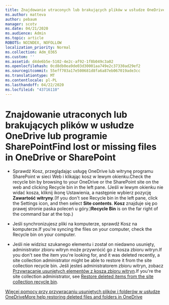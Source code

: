 ```yaml
---
title: Znajdowanie utraconych lub brakujących plików w usłudze OneDrive lub programie SharePoint
ms.author: matteva
author: pebaum
manager: scotv
ms.date: 04/21/2020
ms.audience: Admin
ms.topic: article
ROBOTS: NOINDEX, NOFOLLOW
localization_priority: Normal
ms.collection: Adm_O365
ms.custom: ''
ms.assetid: d4de6b5e-5102-4e2c-af92-1f8b049c3a02
ms.openlocfilehash: 0cd8db0ea9de03d30001aa749e2c37330ad29ef2
ms.sourcegitcommit: 55eff703a17e500681d8fa6a87eb067019ade3cc
ms.translationtype: MT
ms.contentlocale: pl-PL
ms.lasthandoff: 04/22/2020
ms.locfileid: "43716110"
---
```

# <a name="find-lost-or-missing-files-in-onedrive-or-sharepoint"></a><span data-ttu-id="a253e-102">Znajdowanie utraconych lub brakujących plików w usłudze OneDrive lub programie SharePoint</span><span class="sxs-lookup"><span data-stu-id="a253e-102">Find lost or missing files in OneDrive or SharePoint</span></span>

- <span data-ttu-id="a253e-103">Sprawdź Kosz, przeglądając usługę OneDrive lub witrynę programu SharePoint w sieci Web i klikając kosz w lewym okienku.</span><span class="sxs-lookup"><span data-stu-id="a253e-103">Check the recycle bin by browsing to your OneDrive or the SharePoint site on the web and clicking Recycle bin in the left pane.</span></span> <span data-ttu-id="a253e-104">(Jeśli w lewym okienku nie widać kosza, kliknij ikonę Ustawienia, a następnie wybierz pozycję **Zawartość witryny**.</span><span class="sxs-lookup"><span data-stu-id="a253e-104">(If you don't see Recycle bin in the left pane, click the Settings icon, and then select **Site contents**.</span></span> <span data-ttu-id="a253e-105">**Kosz** znajduje się po prawej stronie paska poleceń u góry.)</span><span class="sxs-lookup"><span data-stu-id="a253e-105">**Recycle Bin** is on the far right of the command bar at the top.)</span></span> 
    
- <span data-ttu-id="a253e-106">Jeśli synchronizujesz pliki na komputerze, sprawdź Kosz na komputerze.</span><span class="sxs-lookup"><span data-stu-id="a253e-106">If you're syncing the files on your computer, check the Recycle bin on your computer.</span></span> 
    
- <span data-ttu-id="a253e-107">Jeśli nie widzisz szukanego elementu i został on niedawno usunięty, administrator zbioru witryn może przywrócić go z kosza zbioru witryn.</span><span class="sxs-lookup"><span data-stu-id="a253e-107">If you don't see the item you're looking for, and it was deleted recently, a site collection administrator might be able to restore it from the site collection recycle bin.</span></span> <span data-ttu-id="a253e-108">Jeśli jesteś administratorem zbioru witryn, zobacz [Przywracanie usuniętych elementów z kosza zbioru witryn](https://go.microsoft.com/fwlink/?linkid=866439).</span><span class="sxs-lookup"><span data-stu-id="a253e-108">If you're the site collection administrator, see [Restore deleted items from the site collection recycle bin](https://go.microsoft.com/fwlink/?linkid=866439).</span></span>
    
[<span data-ttu-id="a253e-109">Więcej pomocy przy przywracaniu usuniętych plików i folderów w usłudze OneDrive</span><span class="sxs-lookup"><span data-stu-id="a253e-109">More help restoring deleted files and folders in OneDrive</span></span>](https://go.microsoft.com/fwlink/?linkid=872872)
  

